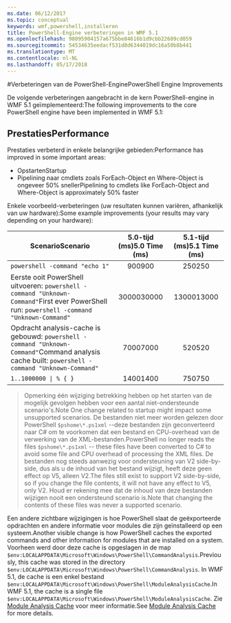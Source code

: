 ```yaml
---
ms.date: 06/12/2017
ms.topic: conceptual
keywords: wmf,powershell,installeren
title: PowerShell-Engine verbeteringen in WMF 5.1
ms.openlocfilehash: 98095904157a675bbe84616b1d9cbb22689cd059
ms.sourcegitcommit: 54534635eedacf531d8d6344019dc16a50b8b441
ms.translationtype: MT
ms.contentlocale: nl-NL
ms.lasthandoff: 05/17/2018
---
```

#<a name="powershell-engine-improvements"></a><span data-ttu-id="96bf5-103">Verbeteringen van de PowerShell-Engine</span><span class="sxs-lookup"><span data-stu-id="96bf5-103">PowerShell Engine Improvements</span></span>

<span data-ttu-id="96bf5-104">De volgende verbeteringen aangebracht in de kern PowerShell-engine in WMF 5.1 geïmplementeerd:</span><span class="sxs-lookup"><span data-stu-id="96bf5-104">The following improvements to the core PowerShell engine have been implemented in WMF 5.1:</span></span>


## <a name="performance"></a><span data-ttu-id="96bf5-105">Prestaties</span><span class="sxs-lookup"><span data-stu-id="96bf5-105">Performance</span></span> ##

<span data-ttu-id="96bf5-106">Prestaties verbeterd in enkele belangrijke gebieden:</span><span class="sxs-lookup"><span data-stu-id="96bf5-106">Performance has improved in some important areas:</span></span>

- <span data-ttu-id="96bf5-107">Opstarten</span><span class="sxs-lookup"><span data-stu-id="96bf5-107">Startup</span></span>
- <span data-ttu-id="96bf5-108">Pipelining naar cmdlets zoals ForEach-Object en Where-Object is ongeveer 50% sneller</span><span class="sxs-lookup"><span data-stu-id="96bf5-108">Pipelining to cmdlets like ForEach-Object and Where-Object is approximately 50% faster</span></span>

<span data-ttu-id="96bf5-109">Enkele voorbeeld-verbeteringen (uw resultaten kunnen variëren, afhankelijk van uw hardware):</span><span class="sxs-lookup"><span data-stu-id="96bf5-109">Some example improvements (your results may vary depending on your hardware):</span></span>

| <span data-ttu-id="96bf5-110">Scenario</span><span class="sxs-lookup"><span data-stu-id="96bf5-110">Scenario</span></span> | <span data-ttu-id="96bf5-111">5.0-tijd (ms)</span><span class="sxs-lookup"><span data-stu-id="96bf5-111">5.0 Time (ms)</span></span> | <span data-ttu-id="96bf5-112">5.1-tijd (ms)</span><span class="sxs-lookup"><span data-stu-id="96bf5-112">5.1 Time (ms)</span></span> |
| -------- | :---------------: | :---------------: |
| `powershell -command "echo 1"` | <span data-ttu-id="96bf5-113">900</span><span class="sxs-lookup"><span data-stu-id="96bf5-113">900</span></span> | <span data-ttu-id="96bf5-114">250</span><span class="sxs-lookup"><span data-stu-id="96bf5-114">250</span></span> |
| <span data-ttu-id="96bf5-115">Eerste ooit PowerShell uitvoeren: `powershell -command "Unknown-Command"`</span><span class="sxs-lookup"><span data-stu-id="96bf5-115">First ever PowerShell run: `powershell -command "Unknown-Command"`</span></span> | <span data-ttu-id="96bf5-116">30000</span><span class="sxs-lookup"><span data-stu-id="96bf5-116">30000</span></span> | <span data-ttu-id="96bf5-117">13000</span><span class="sxs-lookup"><span data-stu-id="96bf5-117">13000</span></span> |
| <span data-ttu-id="96bf5-118">Opdracht analysis-cache is gebouwd: `powershell -command "Unknown-Command"`</span><span class="sxs-lookup"><span data-stu-id="96bf5-118">Command analysis cache built: `powershell -command "Unknown-Command"`</span></span> | <span data-ttu-id="96bf5-119">7000</span><span class="sxs-lookup"><span data-stu-id="96bf5-119">7000</span></span> | <span data-ttu-id="96bf5-120">520</span><span class="sxs-lookup"><span data-stu-id="96bf5-120">520</span></span> |
| <code>1..1000000 &#124; % { }</code> | <span data-ttu-id="96bf5-121">1400</span><span class="sxs-lookup"><span data-stu-id="96bf5-121">1400</span></span> | <span data-ttu-id="96bf5-122">750</span><span class="sxs-lookup"><span data-stu-id="96bf5-122">750</span></span> |

> <span data-ttu-id="96bf5-123">Opmerking één wijziging betrekking hebben op het starten van de mogelijk gevolgen hebben voor een aantal niet-ondersteunde scenario's.</span><span class="sxs-lookup"><span data-stu-id="96bf5-123">Note One change related to startup might impact some unsupported scenarios.</span></span>
> <span data-ttu-id="96bf5-124">De bestanden niet meer worden gelezen door PowerShell `$pshome\*.ps1xml` --deze bestanden zijn geconverteerd naar C# om te voorkomen dat een bestand en CPU-overhead van de verwerking van de XML-bestanden.</span><span class="sxs-lookup"><span data-stu-id="96bf5-124">PowerShell no longer reads the files `$pshome\*.ps1xml` -- these files have been converted to C# to avoid some file and CPU overhead of processing the XML files.</span></span>
<span data-ttu-id="96bf5-125">De bestanden nog steeds aanwezig voor ondersteuning van V2 side-by-side, dus als u de inhoud van het bestand wijzigt, heeft deze geen effect op V5, alleen V2.</span><span class="sxs-lookup"><span data-stu-id="96bf5-125">The files still exist to support V2 side-by-side, so if you change the file contents, it will not have any effect to V5, only V2.</span></span>
<span data-ttu-id="96bf5-126">Houd er rekening mee dat de inhoud van deze bestanden wijzigen nooit een ondersteund scenario is.</span><span class="sxs-lookup"><span data-stu-id="96bf5-126">Note that changing the contents of these files was never a supported scenario.</span></span>

<span data-ttu-id="96bf5-127">Een andere zichtbare wijzigingen is hoe PowerShell slaat de geëxporteerde opdrachten en andere informatie voor modules die zijn geïnstalleerd op een systeem.</span><span class="sxs-lookup"><span data-stu-id="96bf5-127">Another visible change is how PowerShell caches the exported commands and other information for modules that are installed on a system.</span></span>
<span data-ttu-id="96bf5-128">Voorheen werd door deze cache is opgeslagen in de map `$env:LOCALAPPDATA\Microsoft\Windows\PowerShell\CommandAnalysis`.</span><span class="sxs-lookup"><span data-stu-id="96bf5-128">Previously, this cache was stored in the directory `$env:LOCALAPPDATA\Microsoft\Windows\PowerShell\CommandAnalysis`.</span></span>
<span data-ttu-id="96bf5-129">In WMF 5.1, de cache is een enkel bestand `$env:LOCALAPPDATA\Microsoft\Windows\PowerShell\ModuleAnalysisCache`.</span><span class="sxs-lookup"><span data-stu-id="96bf5-129">In WMF 5.1, the cache is a single file `$env:LOCALAPPDATA\Microsoft\Windows\PowerShell\ModuleAnalysisCache`.</span></span>
<span data-ttu-id="96bf5-130">Zie [Module Analysis Cache](scenarios-features.md#module-analysis-cache) voor meer informatie.</span><span class="sxs-lookup"><span data-stu-id="96bf5-130">See [Module Analysis Cache](scenarios-features.md#module-analysis-cache) for more details.</span></span>
